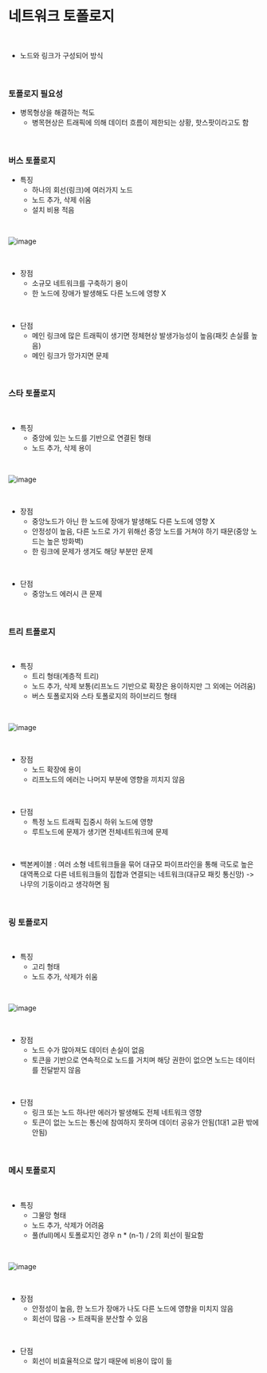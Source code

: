 <!-- Cs 네트워크 2강 -->

# 네트워크 토폴로지

<br>

- 노드와 링크가 구성되어 방식

<br>

### 토폴로지 필요성

- 병목형상을 해결하는 척도
  - 병목현상은 트래픽에 의해 데이터 흐름이 제한되는 상황, 핫스팟이라고도 함

<br>

### 버스 토폴로지

- 특징
  - 하나의 회선(링크)에 여러가지 노드
  - 노드 추가, 삭제 쉬움
  - 설치 비용 적음

<br>

![image](https://github.com/faces0312/TIL/assets/112464553/911bab21-46a7-477d-a2fb-9aed944f6a11)

<br>

- 장점
  - 소규모 네트워크를 구축하기 용이
  - 한 노드에 장애가 발생해도 다른 노드에 영향 X

<br>

- 단점
  - 메인 링크에 많은 트래픽이 생기면 정체현상 발생가능성이 높음(패킷 손실률 높음)
  - 메인 링크가 망가지면 문제

<br>

### 스타 토폴로지

<br>

- 특징
  - 중앙에 있는 노드를 기반으로 연결된 형태
  - 노드 추가, 삭제 용이

<br>

![image](https://github.com/faces0312/TIL/assets/112464553/46438435-9f76-44ed-b538-077843008fc1)

<br>

- 장점
  - 중앙노드가 아닌 한 노드에 장애가 발생해도 다른 노드에 영향 X
  - 안정성이 높음, 다른 노드로 가기 위해선 중앙 노드를 거쳐야 하기 때문(중앙 노드는 높은 방화벽)
  - 한 링크에 문제가 생겨도 해당 부분만 문제

<br>

- 단점
  - 중앙노드 에러시 큰 문제

<br>

### 트리 트폴로지

<br>

- 특징
  - 트리 형태(계층적 트리)
  - 노드 추가, 삭제 보통(리프노드 기반으로 확장은 용이하지만 그 외에는 어려움)
  - 버스 토폴로지와 스타 토폴로지의 하이브리드 형태

<br>

![image](https://github.com/faces0312/TIL/assets/112464553/aa520ade-b187-4733-b69b-df674b32d0f3)

<br>

- 장점
  - 노드 확장에 용이
  - 리프노드의 에러는 나머지 부분에 영향을 끼치지 않음
  
<br>

- 단점
  - 특정 노드 트래픽 집중시 하위 노드에 영향
  - 루트노드에 문제가 생기면 전체네트워크에 문제

<br>

- 백본케이블 : 여러 소형 네트워크들을 묶어 대규모 파이프라인을 통해 극도로 높은 대역폭으로 다른 네트워크들의 집합과 연결되는 네트워크(대규모 패킷 통신망) -> 나무의 기둥이라고 생각하면 됨

<br>

### 링 토폴로지

<br>

- 특징
  - 고리 형태
  - 노드 추가, 삭제가 쉬움
  
<br>

![image](https://github.com/faces0312/TIL/assets/112464553/3a0e77b8-e56b-4118-a054-544e93251641)
  
<br>

- 장점
  - 노드 수가 많아져도 데이터 손실이 없음
  - 토큰을 기반으로 연속적으로 노드를 거치며 해당 권한이 없으면 노드는 데이터를 전달받지 않음
  
<br>

- 단점
  - 링크 또는 노드 하나만 에러가 발생해도 전체 네트워크 영향
  - 토큰이 없는 노드는 통신에 참여하지 못하며 데이터 공유가 안됨(1대1 교환 밖에 안됨)
  
<br>

### 메시 토폴로지
  
<br>

- 특징
  - 그물망 형태
  - 노드 추가, 삭제가 어려움
  - 풀(full)메시 토폴로지인 경우 n * (n-1) / 2의 회선이 필요함
  
<br>

![image](https://github.com/faces0312/TIL/assets/112464553/05780406-d3c0-4e73-8105-3513b6edc8c3)
  
<br>

- 장점
  - 안정성이 높음, 한 노드가 장애가 나도 다른 노드에 영향을 미치지 않음
  - 회선이 많음 -> 트래픽을 분산할 수 있음
    
<br>

- 단점
  - 회선이 비효율적으로 많기 때문에 비용이 많이 듦
  
<br>
